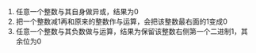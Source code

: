 
1. 任意一个整数与其自身做异或，结果为0
2. 把一个整数减1再和原来的整数作与运算，会把该整数最右面的1变成0
3. 任意一个整数与其负数做与运算，结果为保留该整数右侧第一个二进制1，其余位为0
